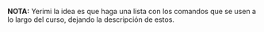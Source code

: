 **NOTA:** Yerimi la idea es que haga una lista con los comandos que se usen a lo largo del curso, dejando la descripción de estos.